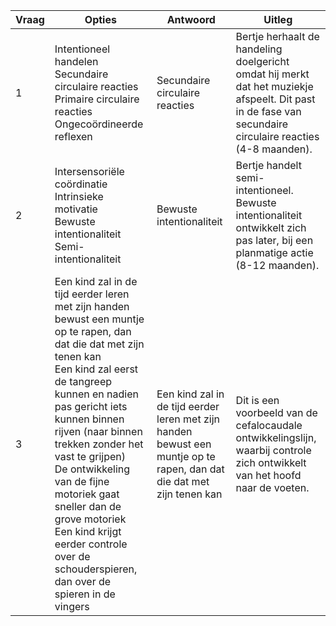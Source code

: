 | Vraag | Opties                                                                                                                                                                                                                                                                                                                                                                                                                                     | Antwoord                                                                                                               | Uitleg                                                                                                                                                    |
| ----- | ------------------------------------------------------------------------------------------------------------------------------------------------------------------------------------------------------------------------------------------------------------------------------------------------------------------------------------------------------------------------------------------------------------------------------------------ | ---------------------------------------------------------------------------------------------------------------------- | --------------------------------------------------------------------------------------------------------------------------------------------------------- |
| 1     | Intentioneel handelen<br>Secundaire circulaire reacties<br>Primaire circulaire reacties<br>Ongecoördineerde reflexen                                                                                                                                                                                                                                                                                                                       | Secundaire circulaire reacties                                                                                         | Bertje herhaalt de handeling doelgericht omdat hij merkt dat het muziekje afspeelt. Dit past in de fase van secundaire circulaire reacties (4-8 maanden). |
| 2     | Intersensoriële coördinatie<br>Intrinsieke motivatie<br>Bewuste intentionaliteit<br>Semi-intentionaliteit                                                                                                                                                                                                                                                                                                                                  | Bewuste intentionaliteit                                                                                               | Bertje handelt semi-intentioneel. Bewuste intentionaliteit ontwikkelt zich pas later, bij een planmatige actie (8-12 maanden).                            |
| 3     | Een kind zal in de tijd eerder leren met zijn handen bewust een muntje op te rapen, dan dat die dat met zijn tenen kan<br>Een kind zal eerst de tangreep kunnen en nadien pas gericht iets kunnen binnen rijven (naar binnen trekken zonder het vast te grijpen)<br>De ontwikkeling van de fijne motoriek gaat sneller dan de grove motoriek<br>Een kind krijgt eerder controle over de schouderspieren, dan over de spieren in de vingers | Een kind zal in de tijd eerder leren met zijn handen bewust een muntje op te rapen, dan dat die dat met zijn tenen kan | Dit is een voorbeeld van de cefalocaudale ontwikkelingslijn, waarbij controle zich ontwikkelt van het hoofd naar de voeten.                               |
